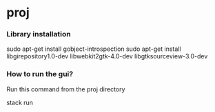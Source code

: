 # proj

### Library installation

sudo apt-get install gobject-introspection
sudo apt-get install libgirepository1.0-dev libwebkit2gtk-4.0-dev libgtksourceview-3.0-dev

### How to run the gui?

Run this command from the proj directory

stack run
